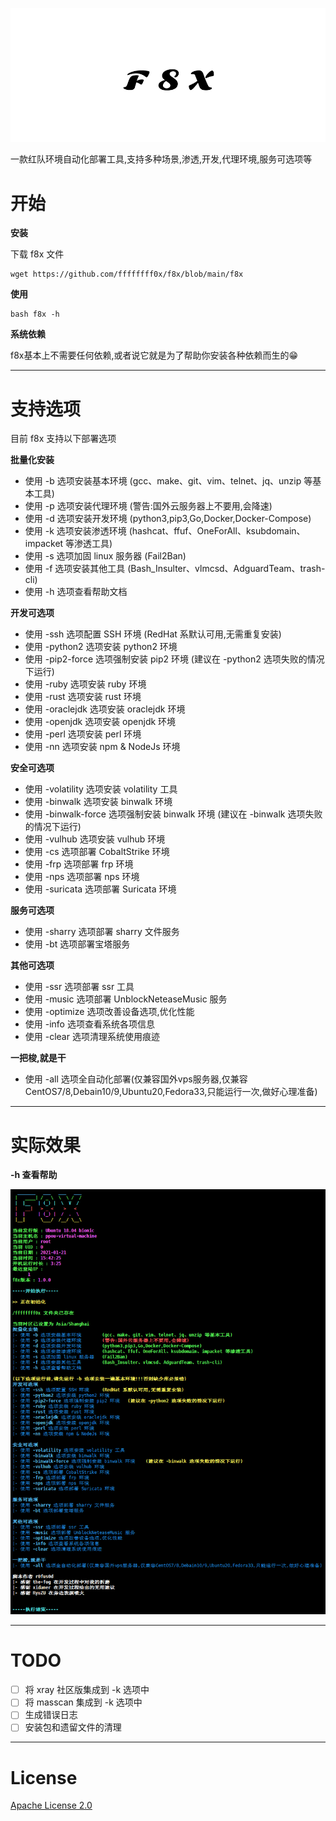 <p align="center">
    <img src="./assets/img/banner.png">
</p

一款红队环境自动化部署工具,支持多种场景,渗透,开发,代理环境,服务可选项等

# 开始

**安装**

下载 f8x 文件
```
wget https://github.com/ffffffff0x/f8x/blob/main/f8x
```

**使用**
```
bash f8x -h
```

**系统依赖**

f8x基本上不需要任何依赖,或者说它就是为了帮助你安装各种依赖而生的😁

---

# 支持选项

目前 f8x 支持以下部署选项

**批量化安装**
- 使用 -b 选项安装基本环境        (gcc、make、git、vim、telnet、jq、unzip 等基本工具)
- 使用 -p 选项安装代理环境        (警告:国外云服务器上不要用,会降速)
- 使用 -d 选项安装开发环境        (python3,pip3,Go,Docker,Docker-Compose)
- 使用 -k 选项安装渗透环境        (hashcat、ffuf、OneForAll、ksubdomain、impacket 等渗透工具)
- 使用 -s 选项加固 linux 服务器   (Fail2Ban)
- 使用 -f 选项安装其他工具        (Bash_Insulter、vlmcsd、AdguardTeam、trash-cli)
- 使用 -h 选项查看帮助文档

**开发可选项**
- 使用 -ssh 选项配置 SSH 环境     (RedHat 系默认可用,无需重复安装)
- 使用 -python2 选项安装 python2 环境
- 使用 -pip2-force 选项强制安装 pip2 环境   (建议在 -python2 选项失败的情况下运行)
- 使用 -ruby 选项安装 ruby 环境
- 使用 -rust 选项安装 rust 环境
- 使用 -oraclejdk 选项安装 oraclejdk 环境
- 使用 -openjdk 选项安装 openjdk 环境
- 使用 -perl 选项安装 perl 环境
- 使用 -nn 选项安装 npm & NodeJs 环境

**安全可选项**
- 使用 -volatility 选项安装 volatility 工具
- 使用 -binwalk 选项安装 binwalk 环境
- 使用 -binwalk-force 选项强制安装 binwalk 环境    (建议在 -binwalk 选项失败的情况下运行)
- 使用 -vulhub 选项安装 vulhub 环境
- 使用 -cs 选项部署 CobaltStrike 环境
- 使用 -frp 选项部署 frp 环境
- 使用 -nps 选项部署 nps 环境
- 使用 -suricata 选项部署 Suricata 环境

**服务可选项**
- 使用 -sharry 选项部署 sharry 文件服务
- 使用 -bt 选项部署宝塔服务

**其他可选项**
- 使用 -ssr 选项部署 ssr 工具
- 使用 -music 选项部署 UnblockNeteaseMusic 服务
- 使用 -optimize 选项改善设备选项,优化性能
- 使用 -info 选项查看系统各项信息
- 使用 -clear 选项清理系统使用痕迹

**一把梭,就是干**
- 使用 -all 选项全自动化部署(仅兼容国外vps服务器,仅兼容CentOS7/8,Debain10/9,Ubuntu20,Fedora33,只能运行一次,做好心理准备)

---

# 实际效果

**-h 查看帮助**

![](./assets/img/1.png)

---

# TODO

- [ ] 将 xray 社区版集成到 -k 选项中
- [ ] 将 masscan 集成到 -k 选项中
- [ ] 生成错误日志
- [ ] 安装包和遗留文件的清理

---

# License

[Apache License 2.0](https://github.com/ffffffff0x/f8x/blob/main/LICENSE)
